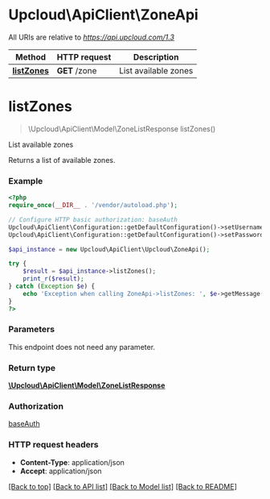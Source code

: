 # Upcloud\ApiClient\ZoneApi

All URIs are relative to _https://api.upcloud.com/1.3_

| Method                                | HTTP request  | Description          |
| ------------------------------------- | ------------- | -------------------- |
| [**listZones**](ZoneApi.md#listZones) | **GET** /zone | List available zones |

# **listZones**

> \Upcloud\ApiClient\Model\ZoneListResponse listZones()

List available zones

Returns a list of available zones.

### Example

```php
<?php
require_once(__DIR__ . '/vendor/autoload.php');

// Configure HTTP basic authorization: baseAuth
Upcloud\ApiClient\Configuration::getDefaultConfiguration()->setUsername('YOUR_USERNAME');
Upcloud\ApiClient\Configuration::getDefaultConfiguration()->setPassword('YOUR_PASSWORD');

$api_instance = new Upcloud\ApiClient\Upcloud\ZoneApi();

try {
    $result = $api_instance->listZones();
    print_r($result);
} catch (Exception $e) {
    echo 'Exception when calling ZoneApi->listZones: ', $e->getMessage(), PHP_EOL;
}
?>
```

### Parameters

This endpoint does not need any parameter.

### Return type

[**\Upcloud\ApiClient\Model\ZoneListResponse**](../Model/ZoneListResponse.md)

### Authorization

[baseAuth](../../README.md#baseAuth)

### HTTP request headers

* **Content-Type**: application/json
* **Accept**: application/json

[[Back to top]](#) [[Back to API list]](../../README.md#documentation) [[Back to Model list]](../../README.md#documentation-of-the-models) [[Back to README]](../../README.md)
